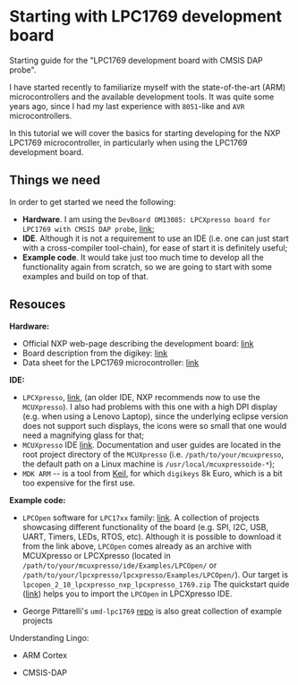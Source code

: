 Starting with LPC1769 development board
=======================================

Starting guide for the "LPC1769 development board with CMSIS DAP probe".

I have started recently to familiarize myself with the 
state-of-the-art (ARM) microcontrollers and the available
development tools. It was quite some years ago, since I had
my last experience with `8051`-like and `AVR` microcontrollers.

In this tutorial we will cover the basics for starting developing for
the NXP LPC1769 microcontroller, in particularly when using
the LPC1769 development board.

## Things we need 

In order to get started we need the following:
* **Hardware**. 
	I am using the `DevBoard OM13085: LPCXpresso board for
	LPC1769 with CMSIS DAP probe`, [link][1];
* **IDE**. Although it is not a requirement to use an IDE 
  (i.e. one can just start with a cross-compiler tool-chain), 
	for ease of start it is definitely useful;
* **Example code**. It would take just too much time to develop
  all the functionality again from scratch, so we are going
	to start with some examples and build on top of that.

## Resouces

**Hardware:**
* Official NXP web-page describing the development board: [link][1]
* Board description from the digikey: [link][2]
* Data sheet for the LPC1769 microcontroller: [link][3]

**IDE:**
* `LPCXpresso`, [link][6], (an older IDE, NXP recommends now to use the `MCUXpresso`).
	I also had problems with this one with a high DPI display 
	(e.g. when using a Lenovo Laptop), 
	since the underlying eclipse version does not support such displays, 
	the icons were so small that one would need a magnifying glass for that;
* `MCUXpresso` IDE [link][5]. Documentation and user guides are located 
  in the root project directory of the `MCUXpresso`
  (i.e. `/path/to/your/mcuxpresso`, the default path on a 
	Linux machine is `/usr/local/mcuxpressoide-*`);
* `MDK ARM` -- is a tool from [Keil](https://www.keil.com/download/product/), 
  for which `digikeys` 8k Euro, which is a bit too expensive for the first use.

**Example code:**
* `LPCOpen` software for `LPC17xx` family: [link][4].
  A collection of projects showcasing different functionality of the 
	board (e.g. SPI, I2C, USB, UART, Timers, LEDs, RTOS, etc). 
	Although it is possible to download it from the link above,
	`LPCOpen` comes already as an archive with MCUXpresso or LPCXpresso
	(located in `/path/to/your/mcuxpresso/ide/Examples/LPCOpen/` or
	`/path/to/your/lpcxpresso/lpcxpresso/Examples/LPCOpen/`).
	Our target is `lpcopen_2_10_lpcxpresso_nxp_lpcxpresso_1769.zip` 
  The quickstart quide ([link][7]) helps you to import the 
	`LPCOpen` in LPCXpresso IDE.

* George Pittarelli's `umd-lpc1769` [repo][8] is also great collection of 
	example projects

Understanding Lingo:

* ARM Cortex

* CMSIS-DAP



[//]: # "References:"

[1]: https://www.nxp.com/support/developer-resources/hardware-development-tools/lpcxpresso-boards/lpcxpresso-board-for-lpc1769-with-cmsis-dap-probe:OM13085

[2]: https://media.digikey.com/pdf/Data%20Sheets/NXP%20PDFs/OM13085_web.pdf

[3]: https://www.nxp.com/docs/en/data-sheet/LPC1769_68_67_66_65_64_63.pdf

[4]: https://www.nxp.com/support/developer-resources/software-development-tools/lpc-developer-resources-/lpcopen-libraries-and-examples/lpcopen-software-development-platform-lpc17xx:LPCOPEN-SOFTWARE-FOR-LPC17XX

[5]: https://www.nxp.com/support/developer-resources/software-development-tools/mcuxpresso-software-and-tools/mcuxpresso-integrated-development-environment-ide:MCUXpresso-IDE

[6]: https://www.nxp.com/products/processors-and-microcontrollers/arm-based-processors-and-mcus/lpc-cortex-m-mcus/lpc1100-cortex-m0-plus-m0/lpcxpresso-ide-v8.2.2:LPCXPRESSO

[7]: https://www.nxp.com/docs/en/user-guide/LPCOpen-v2.xx-LPCXpresso-QSG.pdf

[8]: https://github.com/gpittarelli/umd-lpc1769
